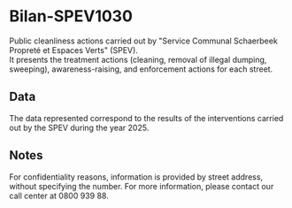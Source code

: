 # Bilan-SPEV1030
Public cleanliness actions carried out by "Service Communal Schaerbeek Propreté et Espaces Verts" (SPEV).  
It presents the treatment actions (cleaning, removal of illegal dumping, sweeping), awareness-raising, and enforcement actions for each street.

## Data
The data represented correspond to the results of the interventions carried out by the SPEV during the year 2025.

## Notes
For confidentiality reasons, information is provided by street address, without specifying the number.
For more information, please contact our call center at 0800 939 88.
